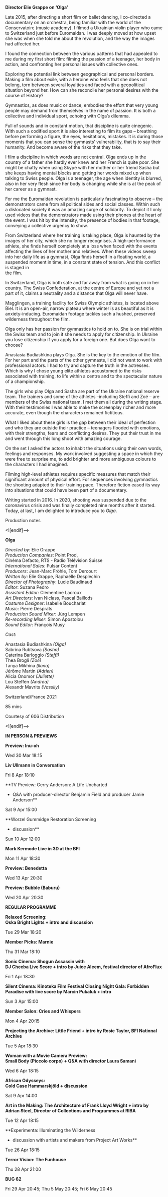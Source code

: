 

**Director Elie Grappe on ‘Olga’**

Late 2015, after directing a short film on ballet dancing, I co-directed a documentary on an orchestra, being familiar with the world of the Conservatoire (music academy). I filmed a Ukrainian violin player who came to Switzerland just before Euromaidan. I was deeply moved at how upset she was when she told me about the revolution, and the way the images had affected her.

I found the connection between the various patterns that had appealed to me during my first short film: filming the passion of a teenager, her body in action, and confronting her personal issues with collective ones.

Exploring the potential link between geographical and personal borders. Making a film about exile, with a heroine who feels that she does not belong, torn between several loyalties and faced with a geopolitical situation beyond her. How can she reconcile her personal desires with the course of History?

Gymnastics, as does music or dance, embodies the effort that very young people may demand from themselves in the name of passion. It is both a collective and individual sport, echoing with Olga’s dilemma.

Full of sounds and in constant motion, that discipline is quite cinegenic. With such a codified sport it is also interesting to film its gaps – breathing before performing a figure, the eyes, hesitations, mistakes. It is during those moments that you can sense the gymnasts’ vulnerability, that is to say their humanity. And become aware of the risks that they take.

I film a discipline in which words are not central. Olga ends up in the country of a father she hardly ever knew and her French is quite poor. She might be chatty when using Skype with her mother or her friend Sasha but she keeps having mental blocks and getting her words mixed up when talking to Swiss people. Olga is a teenager, the age when identity is blurred, also in her very flesh since her body is changing while she is at the peak of her career as  a gymnast.

For me the Euromaidan revolution is particularly fascinating to observe – the demonstrators came from all political sides and social classes. Within such a dislocated society it was an amazing surge of solidarity. To depict it I only used videos that the demonstrators made using their phones at the heart of the event. I was hit by the intensity, the presence of bodies in that footage, conveying a collective urgency to show.

From Switzerland where her training is taking place, Olga is haunted by the images of her city, which she no longer recognises. A high-performance athlete, she finds herself completely at a loss when faced with the events affecting the lives of her mother and relatives. When these videos sweep into her daily life as a gymnast, Olga finds herself in a floating world, a suspended moment in time, in a constant state of tension. And this conflict is staged in  
the film.

In Switzerland, Olga is both safe and far away from what is going on in her country. The Swiss Confederation, at the centre of Europe and yet not a part of it, claims a neutrality and a distance that Olga will never have.

Magglingen, a training facility for Swiss Olympic athletes, is located above Biel. It is an open-air, narrow plateau where winter is as beautiful as it is anxiety-inducing. Euromaidan footage tackles such a hushed, preserved wilderness throughout the film.

Olga only has her passion for gymnastics to hold on to. She is on trial within the Swiss team and to join it she needs to apply for citizenship. In Ukraine you lose citizenship if you apply for a foreign one. But does Olga want to choose?

Anastasia Budiashkina plays Olga. She is the key to the emotion of the film.  
For her part and the parts of the other gymnasts, I did not want to work with professional actors. I had to try and capture the truth in the actresses. Which is why I chose young elite athletes accustomed to the risks associated with training, to life within a centre and to the spectacular nature of a championship.

The girls who play Olga and Sasha are part of the Ukraine national reserve team. The trainers and some of the athletes –including Steffi and Zoé – are members of the Swiss national team. I met them all during the writing stage. With their testimonies I was able to make the screenplay richer and more accurate, even though the characters remained fictitious.

What I liked about these girls is the gap between their ideal of perfection and who they are outside their practice – teenagers flooded with emotions, with their strengths, fears and conflicting desires. They put their trust in me and went through this long shoot with amazing courage.

On the set I asked the actors to inhabit the situations using their own words, feelings and responses. My work involved suggesting a space in which they were free to surprise me, to add brighter and more ambiguous colours to the characters I had imagined.

Filming high-level athletes requires specific measures that match their significant amount of physical effort. For sequences involving gymnastics the shooting adapted to their training pace. Therefore fiction eased its way into situations that could have been part of a documentary.

Writing started in 2016. In 2020, shooting was suspended due to the coronavirus crisis and was finally completed nine months after it started. Today, at last, I am delighted to introduce you to _Olga_.

Production notes

<![endif]-->

**Olga**

_Directed by_: Elie Grappe  
_Production Companies_: Point Prod,  
Cinéma Defacto, RTS - Radio Télévision Suisse  
_International Sales_: Pulsar Content  
_Producers_: Jean-Marc Fröhle, Tom Dercourt  
_Written by_: Elie Grappe, Raphaëlle Desplechin  
_Director of Photography_: Lucie Baudinaud  
_Editor_: Suzana Pedro  
_Assistant Editor_: Clémentine Lacroux  
_Art Directors_: Ivan Niclass, Pascal Baillods  
_Costume Designer_: Isabelle Boucharlat  
_Music_: Pierre Desprats  
_Production Sound Mixer_: Jürg Lempen  
_Re-recording Mixer_: Simon Apostolou  
_Sound Editor_: François Musy

_Cast:_

Anastasia Budiashkina _(Olga)_  
Sabrina Rubtsova _(Sasha)_  
Caterina Barloggio _(Steffi)_  
Thea Brogli _(Zoé)_  
Tanya Mikhina _(llona)_  
Jérôme Martin _(Adrien)_  
Alicia Onomor _(Juliette)_  
Lou Steffen _(Andrea)_  
Alexandr Mavrits _(Vassily)_

Switzerland/France 2021

85 mins

Courtesy of 606 Distribution

<![endif]-->

**IN PERSON & PREVIEWS**

**Preview: Inu-oh**

Wed 30 Mar 18:15

**Liv Ullmann in Conversation**

Fri 8 Apr 18:10

**TV Preview: Gerry Anderson: A Life Uncharted  
+ Q&A with producer-director Benjamin Field and producer Jamie Anderson**

Sat 9 Apr 15:00

**Worzel Gummidge Restoration Screening  
+ discussion**

Sun 10 Apr 12:00

**Mark Kermode Live in 3D at the BFI**

Mon 11 Apr 18:30

**Preview: Benedetta**

Wed 13 Apr 20:30

**Preview: Bubble (Baburu)**

Wed 20 Apr 20:30

**REGULAR PROGRAMME**

**Relaxed Screening:  
Oska Bright Lights + intro and discussion**

Tue 29 Mar 18:20

**Member Picks: Marnie**

Thu 31 Mar 18:10

**Sonic Cinema: Shogun Assassin with  
DJ Cheeba Live Score + intro by Juice Aleem, festival director of AfroFlux**

Fri 1 Apr 18:30

**Silent Cinema: Kinoteka Film Festival Closing Night Gala: Forbidden Paradise with live score by Marcin Pukaluk + intro**

Sun 3 Apr 15:00

**Member Salon: Cries and Whispers**

Mon 4 Apr 20:15

**Projecting the Archive: Little Friend + intro by Rosie Taylor, BFI National Archive**

Tue 5 Apr 18:30

**Woman with a Movie Camera Preview:  
Small Body (Piccolo corpo)** **+ Q&A with director Laura Samani**

Wed 6 Apr 18:15

**African Odysseys:  
Cold Case Hammarskjöld + discussion**

Sat 9 Apr 14:00

**Art in the Making: The Architecture of Frank Lloyd Wright + intro by Adrian Steel, Director of Collections and Programmes at RIBA**

Tue 12 Apr 18:15

**Experimenta: Illuminating the Wilderness  
+ discussion with artists and makers from Project Art Works**

Tue 26 Apr 18:15

**Terror Vision: The Funhouse**

Thu 28 Apr 21:00

**BUG 62**

Fri 29 Apr 20:45; Thu 5 May 20:45; Fri 6 May 20:45
<!--stackedit_data:
eyJoaXN0b3J5IjpbNjQwODI5Njk3XX0=
-->